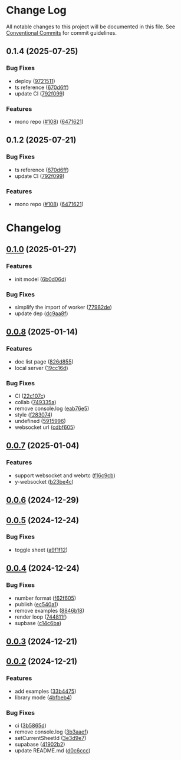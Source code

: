 # Change Log

All notable changes to this project will be documented in this file.
See [Conventional Commits](https://conventionalcommits.org) for commit guidelines.

## 0.1.4 (2025-07-25)


### Bug Fixes

* deploy ([9721511](https://github.com/nusr/excel/commit/9721511d02ae31deedaa2ddd41943ab44cae9b0f))
* ts reference ([670d6ff](https://github.com/nusr/excel/commit/670d6ffdbf6ffe90223506c3eb4f00d9df501f9c))
* update CI ([792f099](https://github.com/nusr/excel/commit/792f09906bd9f723f819a24f191062198e61ee3b))


### Features

* mono repo ([#108](https://github.com/nusr/excel/issues/108)) ([6471621](https://github.com/nusr/excel/commit/647162181aa2ca07be718a416acb5905f225e6a2))





## 0.1.2 (2025-07-21)


### Bug Fixes

* ts reference ([670d6ff](https://github.com/nusr/excel/commit/670d6ffdbf6ffe90223506c3eb4f00d9df501f9c))
* update CI ([792f099](https://github.com/nusr/excel/commit/792f09906bd9f723f819a24f191062198e61ee3b))


### Features

* mono repo ([#108](https://github.com/nusr/excel/issues/108)) ([6471621](https://github.com/nusr/excel/commit/647162181aa2ca07be718a416acb5905f225e6a2))





# Changelog

## [0.1.0](https://github.com/nusr/excel/compare/v0.0.8...v0.1.0) (2025-01-27)

### Features

* init model ([6b0d06d](https://github.com/nusr/excel/commit/6b0d06d4e45f113c4e266b561837829ad89f290b))

### Bug Fixes

* simplify the import of worker ([77982de](https://github.com/nusr/excel/commit/77982de7b286ab3ffca0711120aed95e3d3b9421))
* update dep ([dc9aa8f](https://github.com/nusr/excel/commit/dc9aa8ff30567f377d4e3ed1e514ac4adf026bbe))

## [0.0.8](https://github.com/nusr/excel/compare/v0.0.7...v0.0.8) (2025-01-14)

### Features

* doc list page ([826d855](https://github.com/nusr/excel/commit/826d855daf3bbcdeab770ff0e76f20d6ba458e4d))
* local server ([19cc16d](https://github.com/nusr/excel/commit/19cc16dcea03ca34e6f9c0045c98a4133662fe0f))

### Bug Fixes

* CI ([22c107c](https://github.com/nusr/excel/commit/22c107c89046cc474caea7f389fa19d9fd2e9366))
* collab ([749335a](https://github.com/nusr/excel/commit/749335acf68a27b05be7144d108c4df68ae6f04b))
* remove console.log ([eab76e5](https://github.com/nusr/excel/commit/eab76e53a0dc79422e732bf5b57fad0e80c91591))
* style ([f283074](https://github.com/nusr/excel/commit/f2830745425ef3c3c87b0cb192cce9fe6717083f))
* undefined ([5915996](https://github.com/nusr/excel/commit/5915996e0abbf452904adbf7995dbeca20f6b2b6))
* websocket url ([cdbf605](https://github.com/nusr/excel/commit/cdbf605f56c070d0e5cd7da8acca2bbb53960c9a))

## [0.0.7](https://github.com/nusr/excel/compare/v0.0.6...v0.0.7) (2025-01-04)

### Features

* support websocket and webrtc ([f16c9cb](https://github.com/nusr/excel/commit/f16c9cbcb53c9ea8a2d683069beae376e1eed929))
* y-websocket ([b23be4c](https://github.com/nusr/excel/commit/b23be4c6bb6265aff670a63cf725302039209631))

## [0.0.6](https://github.com/nusr/excel/compare/v0.0.5...v0.0.6) (2024-12-29)

## [0.0.5](https://github.com/nusr/excel/compare/v0.0.4...v0.0.5) (2024-12-24)

### Bug Fixes

- toggle sheet ([a9f1f12](https://github.com/nusr/excel/commit/a9f1f12dba58be7f04e0dfe150bf0d69b181a31c))

## [0.0.4](https://github.com/nusr/excel/compare/v0.0.3...v0.0.4) (2024-12-24)

### Bug Fixes

- number format ([f62f605](https://github.com/nusr/excel/commit/f62f605bef9b10e67a6107680911d80b7c4f3f65))
- publish ([ec540a1](https://github.com/nusr/excel/commit/ec540a1ea9b6c3059048e6f4972aebc4ce97747e))
- remove examples ([8846b18](https://github.com/nusr/excel/commit/8846b1851fdf06d04e16e71c3ad17599d8b4cf65))
- render loop ([744811f](https://github.com/nusr/excel/commit/744811f06433a71497a7036fe6b77ae7bcedc03a))
- supbase ([c14c6ba](https://github.com/nusr/excel/commit/c14c6ba4562335a8f57b9ceadc0a7ce7b0eadd83))

## [0.0.3](https://github.com/nusr/excel/compare/v0.0.2...v0.0.3) (2024-12-21)

## [0.0.2](https://github.com/nusr/excel/compare/v0.0.1...v0.0.2) (2024-12-21)

### Features

- add examples ([33b4475](https://github.com/nusr/excel/commit/33b44751142d816df45efaba0980a6f4a3cb1f3a))
- library mode ([4bfbeb4](https://github.com/nusr/excel/commit/4bfbeb48d5635bf063172660a2757eed848ac479))

### Bug Fixes

- ci ([3b5865d](https://github.com/nusr/excel/commit/3b5865dd7d58926f75481e328a770cdb0ccf6c46))
- remove console.log ([3b3aaef](https://github.com/nusr/excel/commit/3b3aaefb45d6a0d18978d022af5ccb1f6f4134e7))
- setCurrentSheetId ([3e3d9e7](https://github.com/nusr/excel/commit/3e3d9e73694fe24abf37d7be93693d72cf3b4daf))
- supabase ([41902b2](https://github.com/nusr/excel/commit/41902b23f80b8d5142061f5948e32fdba546d8e4))
- update README.md ([d0c6ccc](https://github.com/nusr/excel/commit/d0c6cccca04de164cea8ebceb71c222d8c1a1517))

